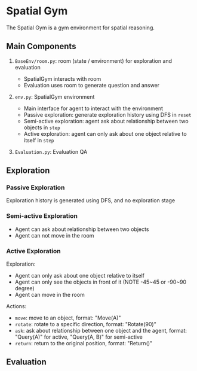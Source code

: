 # Spatial Gym

The Spatial Gym is a gym environment for spatial reasoning.

## Main Components

1. `BaseEnv/room.py`: room (state / environment) for exploration and evaluation
    - SpatialGym interacts with room
    - Evaluation uses room to generate question and answer

2. `env.py`: SpatialGym environment
    - Main interface for agent to interact with the environment
    - Passive exploration: generate exploration history using DFS in `reset`
    - Semi-active exploration: agent ask about relationship between two objects in `step`
    - Active exploration: agent can only ask about one object relative to itself in `step`

3. `Evaluation.py`: Evaluation QA

## Exploration

### Passive Exploration
Exploration history is generated using DFS, and no exploration stage

### Semi-active Exploration
- Agent can ask about relationship between two objects
- Agent can not move in the room

### Active Exploration

Exploration:
- Agent can only ask about one object relative to itself
- Agent can only see the objects in front of it (NOTE -45~45 or -90~90 degree)
- Agent can move in the room

Actions:
- `move`: move to an object, format: "Move(A)"
- `rotate`: rotate to a specific direction, format: "Rotate(90)"
- `ask`: ask about relationship between one object and the agent, format: "Query(A)" for active, "Query(A, B)" for semi-active
- `return`: return to the original position, format: "Return()"

## Evaluation


